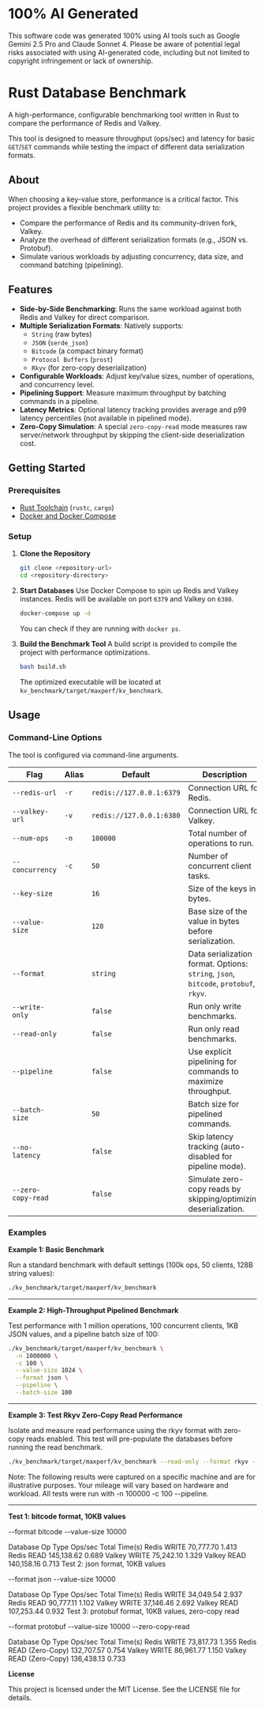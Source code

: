 # 100% AI Generated

This software code was generated 100% using AI tools such as Google Gemini 2.5 Pro and Claude Sonnet 4.
Please be aware of potential legal risks associated with using AI-generated code, including but not limited to copyright infringement or lack of ownership.

# Rust Database Benchmark

A high-performance, configurable benchmarking tool written in Rust to compare the performance of Redis and Valkey.

This tool is designed to measure throughput (ops/sec) and latency for basic `GET`/`SET` commands while testing the impact of different data serialization formats.

## About

When choosing a key-value store, performance is a critical factor. This project provides a flexible benchmark utility to:
- Compare the performance of Redis and its community-driven fork, Valkey.
- Analyze the overhead of different serialization formats (e.g., JSON vs. Protobuf).
- Simulate various workloads by adjusting concurrency, data size, and command batching (pipelining).

## Features

- **Side-by-Side Benchmarking**: Runs the same workload against both Redis and Valkey for direct comparison.
- **Multiple Serialization Formats**: Natively supports:
  - `String` (raw bytes)
  - `JSON` (`serde_json`)
  - `Bitcode` (a compact binary format)
  - `Protocol Buffers` (`prost`)
  - `Rkyv` (for zero-copy deserialization)
- **Configurable Workloads**: Adjust key/value sizes, number of operations, and concurrency level.
- **Pipelining Support**: Measure maximum throughput by batching commands in a pipeline.
- **Latency Metrics**: Optional latency tracking provides average and p99 latency percentiles (not available in pipelined mode).
- **Zero-Copy Simulation**: A special `zero-copy-read` mode measures raw server/network throughput by skipping the client-side deserialization cost.

## Getting Started

### Prerequisites

-   [Rust Toolchain](https://www.rust-lang.org/tools/install) (`rustc`, `cargo`)
-   [Docker and Docker Compose](https://docs.docker.com/get-docker/)

### Setup

1.  **Clone the Repository**
    ```sh
    git clone <repository-url>
    cd <repository-directory>
    ```

2.  **Start Databases**
    Use Docker Compose to spin up Redis and Valkey instances. Redis will be available on port `6379` and Valkey on `6380`.
    ```sh
    docker-compose up -d
    ```
    You can check if they are running with `docker ps`.

3.  **Build the Benchmark Tool**
    A build script is provided to compile the project with performance optimizations.
    ```sh
    bash build.sh
    ```
    The optimized executable will be located at `kv_benchmark/target/maxperf/kv_benchmark`.

## Usage

### Command-Line Options

The tool is configured via command-line arguments.

| Flag                 | Alias | Default                  | Description                                                                    |
| -------------------- | ----- | ------------------------ | ------------------------------------------------------------------------------ |
| `--redis-url`        | `-r`  | `redis://127.0.0.1:6379` | Connection URL for Redis.                                                      |
| `--valkey-url`       | `-v`  | `redis://127.0.0.1:6380` | Connection URL for Valkey.                                                     |
| `--num-ops`          | `-n`  | `100000`                 | Total number of operations to run.                                             |
| `--concurrency`      | `-c`  | `50`                     | Number of concurrent client tasks.                                             |
| `--key-size`         |       | `16`                     | Size of the keys in bytes.                                                     |
| `--value-size`       |       | `128`                    | Base size of the value in bytes before serialization.                          |
| `--format`           |       | `string`                 | Data serialization format. Options: `string`, `json`, `bitcode`, `protobuf`, `rkyv`. |
| `--write-only`       |       | `false`                  | Run only write benchmarks.                                                     |
| `--read-only`        |       | `false`                  | Run only read benchmarks.                                                      |
| `--pipeline`         |       | `false`                  | Use explicit pipelining for commands to maximize throughput.                   |
| `--batch-size`       |       | `50`                     | Batch size for pipelined commands.                                             |
| `--no-latency`       |       | `false`                  | Skip latency tracking (auto-disabled for pipeline mode).                       |
| `--zero-copy-read`   |       | `false`                  | Simulate zero-copy reads by skipping/optimizing deserialization.               |

### Examples

**Example 1: Basic Benchmark**

Run a standard benchmark with default settings (100k ops, 50 clients, 128B string values):

```sh
./kv_benchmark/target/maxperf/kv_benchmark
```

---

**Example 2: High-Throughput Pipelined Benchmark**

Test performance with 1 million operations, 100 concurrent clients, 1KB JSON values, and a pipeline batch size of 100:

```sh
./kv_benchmark/target/maxperf/kv_benchmark \
  -n 1000000 \
  -c 100 \
  --value-size 1024 \
  --format json \
  --pipeline \
  --batch-size 100
```

---

**Example 3: Test Rkyv Zero-Copy Read Performance**

Isolate and measure read performance using the rkyv format with zero-copy reads enabled. This test will pre-populate the databases before running the read benchmark.

```sh
./kv_benchmark/target/maxperf/kv_benchmark --read-only --format rkyv --zero-copy-read
```

Note: The following results were captured on a specific machine and are for illustrative purposes. Your mileage will vary based on hardware and workload. All tests were run with -n 100000 -c 100 --pipeline.

---

**Test 1: bitcode format, 10KB values**

--format bitcode --value-size 10000

Database	Op Type	Ops/sec	Total Time(s)
Redis	WRITE	70,777.70	1.413
Redis	READ	145,138.62	0.689
Valkey	WRITE	75,242.10	1.329
Valkey	READ	140,158.16	0.713
Test 2: json format, 10KB values

--format json --value-size 10000

Database	Op Type	Ops/sec	Total Time(s)
Redis	WRITE	34,049.54	2.937
Redis	READ	90,777.11	1.102
Valkey	WRITE	37,146.46	2.692
Valkey	READ	107,253.44	0.932
Test 3: protobuf format, 10KB values, zero-copy read

--format protobuf --value-size 10000 --zero-copy-read

Database	Op Type	Ops/sec	Total Time(s)
Redis	WRITE	73,817.73	1.355
Redis	READ (Zero-Copy)	132,707.57	0.754
Valkey	WRITE	86,961.77	1.150
Valkey	READ (Zero-Copy)	136,438.13	0.733

**License**

This project is licensed under the MIT License. See the LICENSE file for details.